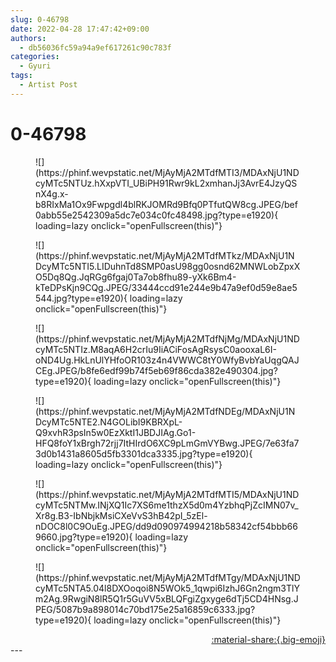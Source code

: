 ```yaml
---
slug: 0-46798
date: 2022-04-28 17:47:42+09:00
authors:
  - db56036fc59a94a9ef617261c90c783f
categories:
  - Gyuri
tags:
  - Artist Post
---
```


# 0-46798

<div class="post-container" markdown="1">
<div class="content-container md-sidebar__scrollwrap" markdown="1">


<figure markdown="1">
![](https://phinf.wevpstatic.net/MjAyMjA2MTdfMTI3/MDAxNjU1NDcyMTc5NTUz.hXxpVTI_UBiPH91Rwr9kL2xmhanJj3AvrE4JzyQSnX4g.x-b8RIxMa1Ox9Fwpgdl4blRKJOMRd9Bfq0PTfutQW8cg.JPEG/bef0abb55e2542309a5dc7e034c0fc48498.jpg?type=e1920){ loading=lazy onclick="openFullscreen(this)"}
</figure>

<figure markdown="1">
![](https://phinf.wevpstatic.net/MjAyMjA2MTdfMTkz/MDAxNjU1NDcyMTc5NTI5.LIDuhnTd8SMP0asU98gg0osnd62MNWLobZpxXO5Dq8Qg.JqRGg6fgaj0Ta7ob8fhu89-yXk6Bm4-kTeDPsKjn9CQg.JPEG/33444ccd91e244e9b47a9ef0d59e8ae5544.jpg?type=e1920){ loading=lazy onclick="openFullscreen(this)"}
</figure>

<figure markdown="1">
![](https://phinf.wevpstatic.net/MjAyMjA2MTdfNjMg/MDAxNjU1NDcyMTc5NTIz.M8aqA6H2crIu9IiACiFosAgRsysC0aooxaL6I-oND4Ug.HkLnUlYHfoOR103z4n4VWWC8tY0WfyBvbYaUqgQAJCEg.JPEG/b8fe6edf99b74f5eb69f86cda382e490304.jpg?type=e1920){ loading=lazy onclick="openFullscreen(this)"}
</figure>

<figure markdown="1">
![](https://phinf.wevpstatic.net/MjAyMjA2MTdfNDEg/MDAxNjU1NDcyMTc5NTE2.N4GOLibI9KBRXpL-Q9xvhR3psIn5w0EzXktI1JBDJIAg.Go1-HFQ8foY1xBrgh72rjj7ItHIrdO6XC9pLmGmVYBwg.JPEG/7e63fa73d0b1431a8605d5fb3301dca3335.jpg?type=e1920){ loading=lazy onclick="openFullscreen(this)"}
</figure>

<figure markdown="1">
![](https://phinf.wevpstatic.net/MjAyMjA2MTdfMTI5/MDAxNjU1NDcyMTc5NTMw.INjXQ1Ic7XS6me1thzX5d0m4YzbhqPjZcIMN07v_Xr8g.B3-IbNbjkMsiCXeVvS3hB42pI_5zEl-nDOC8l0C9OuEg.JPEG/dd9d090974994218b58342cf54bbb669660.jpg?type=e1920){ loading=lazy onclick="openFullscreen(this)"}
</figure>

<figure markdown="1">
![](https://phinf.wevpstatic.net/MjAyMjA2MTdfMTgy/MDAxNjU1NDcyMTc5NTA5.04l8DXOoqoi8N5WOk5_1qwpi6IzhJ6Gn2ngm3TlYm2Ag.9RwgiN8lR5Q1r5GuVV5xBLQFgiZgxyge6dTj5CD4HNsg.JPEG/5087b9a898014c70bd175e25a16859c6333.jpg?type=e1920){ loading=lazy onclick="openFullscreen(this)"}
</figure>


</div>
</div>

<div style="text-align: right;" markdown="1">
<a href="https://weverse.io/fromis9/artist/0-46798" style="text-align: right;">:material-share:{.big-emoji}</a>
</div>
---
